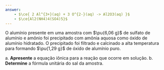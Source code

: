 ```yaml
---
answer:
    - $\ce{ 2 Al^{3+}(aq) + 3 O^{2-}(aq) -> Al2O3(aq) }$
    - $\ce{Al2(NH4)4(SO4)5}$
---
```


O alumínio presente em uma amostra com $\pu{6,06 g}$ de sulfato de alumínio e amônio  foi precipitado com amônia aquosa como óxido de alumínio hidratado. O precipitado foi filtrado e calcinado a alta temperatura para formando $\pu{1,29 g}$ de óxido de alumínio puro.

a. **Apresente** a equação iônica para a reação que ocorre em solução.
b. **Determine** a fórmula unitária do sal da amostra.
